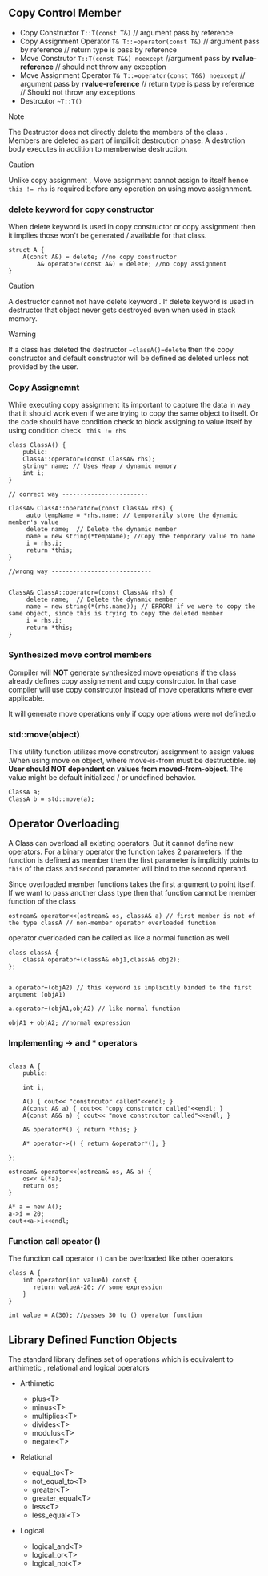 ## Copy Control Member

* Copy Constructor `T::T(const T&)`  // argument pass by reference 
* Copy Assignment Operator `T& T::=operator(const T&)`  // argument pass by reference // return type is pass by reference
* Move Construtor `T::T(const T&&) noexcept`  //argument pass by **rvalue-reference** // should not throw any exception
* Move Assignment Operator `T& T::=operator(const T&&) noexcept` // argument pass by **rvalue-reference** // return type is pass by reference // Should not throw any exceptions
* Destrcutor `~T::T()` 

> [!NOTE]
> The Destructor does not directly delete the members of the class . Members are deleted as part of impilicit destrcution phase. A destrction body executes in addition to memberwise destruction.

> [!CAUTION]
> Unlike copy assignment , Move assignment cannot assign to itself hence ` this != rhs ` is required before any operation on using move assignnment.

### delete keyword for copy constructor

When delete keyword is used in copy constructor or copy assignment then it implies those won't be generated / available for that class.

```
struct A {
	A(const A&) = delete; //no copy constructor
        A& operator=(const A&) = delete; //no copy assignment
}
```

> [!CAUTION]
> A destructor cannot not have delete keyword . If delete keyword is used in destructor that object never gets destroyed even when used in stack memory.

> [!WARNING]
> If a class has deleted the destructor `~classA()=delete` then the copy constructor and default constructor will be defined as deleted unless not provided by the user.  

### Copy Assignemnt 

While executing copy assignment its important to capture the data in way that it should work even if we are trying to copy the same object to itself. Or the code should have condition check to block assigning to value itself by using condition check ` this != rhs`

```
class ClassA() {
	public:
	ClassA::operator=(const ClassA& rhs);
	string* name; // Uses Heap / dynamic memory
	int i;
}

// correct way ------------------------

ClassA& ClassA::operator=(const ClassA& rhs) {
	 auto tempName = *rhs.name; // temporarily store the dynamic member's value
	 delete name;  // Delete the dynamic member
	 name = new string(*tempName); //Copy the temporary value to name
	 i = rhs.i;
	 return *this;
}

//wrong way ----------------------------


ClassA& ClassA::operator=(const ClassA& rhs) {
	 delete name;  // Delete the dynamic member
	 name = new string(*(rhs.name)); // ERROR! if we were to copy the same object, since this is trying to copy the deleted member
	 i = rhs.i;
	 return *this;
}
```

### Synthesized move control members

Compiler will **NOT** generate synthesized move operations if the class already defines copy assignement and copy constrcutor. In that case compiler will use copy constrcutor instead of move operations where ever applicable.

It will generate move operations only if copy operations were not defined.o


### std::move(object)

This utility function utilizes move constrcutor/ assignment to assign values .When using move on object, where move-is-from must be destructible. ie)  **User should NOT dependent on values from moved-from-object**. The value might be default initialized / or undefined behavior.



```
ClassA a;
ClassA b = std::move(a);

```


## Operator Overloading

A Class can overload all existing operators. But it cannot define new operators. For a binary operator the function takes 2 parameters. If the function is defined as member then the first parameter is implicitly points to `this` of the class and second parameter will bind to the second operand.

Since overloaded member functions takes the first argument to point itself. If we want to pass another class type then that function cannot be member function of the class 

```
ostream& operator<<(ostream& os, classA& a) // first member is not of the type classA // non-member operator overloaded function
```

operator overloaded can be called as like a normal function as well

```
class classA {
	classA operator+(classA& obj1,classA& obj2);
};


a.operator+(objA2) // this keyword is implicitly binded to the first argument (objA1)

a.operator+(objA1,objA2) // like normal function

objA1 + objA2; //normal expression

```

### Implementing -> and * operators

```

class A {
    public:
    
    int i;
    
    A() { cout<< "constrcutor called"<<endl; }
    A(const A& a) { cout<< "copy construtor called"<<endl; }
    A(const A&& a) { cout<< "move constrcutor called"<<endl; }
    
    A& operator*() { return *this; }
    
    A* operator->() { return &operator*(); }
    
};

ostream& operator<<(ostream& os, A& a) {
    os<< &(*a);
    return os;
}

A* a = new A();
a->i = 20;
cout<<a->i<<endl;

```

### Function call opeator ()

The function call operator `()` can be overloaded like other operators.

```
class A {
    int operator(int valueA) const {
       return valueA-20; // some expression
    }
}

int value = A(30); //passes 30 to () operator function 

```

## Library Defined Function Objects

The standard library defines set of operations which is equivalent to arthimetic , relational and logical operators

* Arthimetic
	* plus\<T\>
	* minus\<T\>
	* multiplies\<T\>
	* divides\<T\>
	* modulus\<T\>
	* negate\<T\>

* Relational 
	* equal_to\<T\>
	* not_equal_to\<T\>
	* greater\<T\>
	* greater_equal\<T\>
	* less\<T\>
	* less_equal\<T\>

* Logical 
	* logical_and\<T\>
	* logical_or\<T\>
	* logical_not\<T\>
